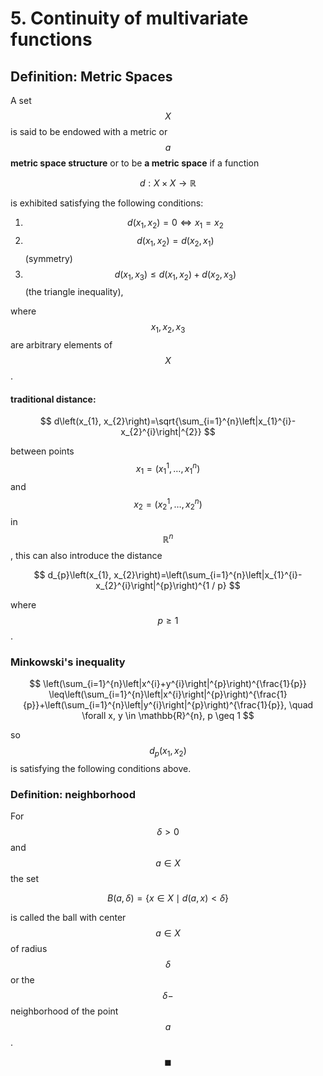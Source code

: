 # 5. Continuity of multivariate functions

## Definition: Metric Spaces

A set $$X$$ is said to be endowed with a metric or $$a$$ **metric space structure** or to be **a metric space** if a function

$$
d: X \times X \rightarrow \mathbb{R}
$$

is exhibited satisfying the following conditions: 

1. $$d\left(x_{1}, x_{2}\right)=0 \Leftrightarrow x_{1}=x_{2}$$
2. $$d\left(x_{1}, x_{2}\right)=d\left(x_{2}, x_{1}\right)$$ \(symmetry\) 
3. $$d\left(x_{1}, x_{3}\right) \leq d\left(x_{1}, x_{2}\right)+d\left(x_{2}, x_{3}\right)$$ \(the triangle inequality\),

where $$x_{1}, x_{2}, x_{3}$$ are arbitrary elements of $$X$$.

#### traditional distance:

$$
d\left(x_{1}, x_{2}\right)=\sqrt{\sum_{i=1}^{n}\left|x_{1}^{i}-x_{2}^{i}\right|^{2}}
$$

between points $$x_{1}=\left(x_{1}^{1}, \ldots, x_{1}^{n}\right)$$  and $$x_{2}=\left(x_{2}^{1}, \ldots, x_{2}^{n}\right)$$ in $$\mathbb{R}^{n}$$, this can also introduce the distance

$$
d_{p}\left(x_{1}, x_{2}\right)=\left(\sum_{i=1}^{n}\left|x_{1}^{i}-x_{2}^{i}\right|^{p}\right)^{1 / p}
$$

where $$p \geq 1$$. 

### Minkowski's inequality

$$
\left(\sum_{i=1}^{n}\left|x^{i}+y^{i}\right|^{p}\right)^{\frac{1}{p}} \leq\left(\sum_{i=1}^{n}\left|x^{i}\right|^{p}\right)^{\frac{1}{p}}+\left(\sum_{i=1}^{n}\left|y^{i}\right|^{p}\right)^{\frac{1}{p}}, \quad \forall x, y \in \mathbb{R}^{n}, p \geq 1
$$

so $$d_{p}\left(x_{1}, x_{2}\right)$$ is satisfying the following conditions above. 

### Definition: neighborhood

For $$\delta>0$$ and $$a \in X$$ the set

$$
B(a, \delta)=\{x \in X \mid d(a, x)<\delta\}
$$

is called the ball with center $$a \in X$$ of radius $$\delta$$ or the $$\delta -$$neighborhood of the point $$a$$.









$$\blacksquare$$

